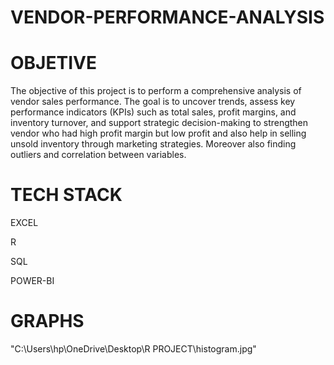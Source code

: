 # VENDOR-PERFORMANCE-ANALYSIS

 # OBJETIVE
 
 The objective of this project is to perform a comprehensive analysis of vendor sales performance. The goal is to uncover trends, assess key performance indicators (KPIs) such as total sales, profit margins, and inventory turnover, and support strategic decision-making to strengthen vendor who had high profit margin but low profit and also help in selling unsold inventory through marketing strategies. Moreover also finding outliers and correlation between variables.

 # TECH STACK
 
 EXCEL 
 
 R
 
 SQL
 
 POWER-BI

 # GRAPHS
 "C:\Users\hp\OneDrive\Desktop\R PROJECT\histogram.jpg"

 

 

 
